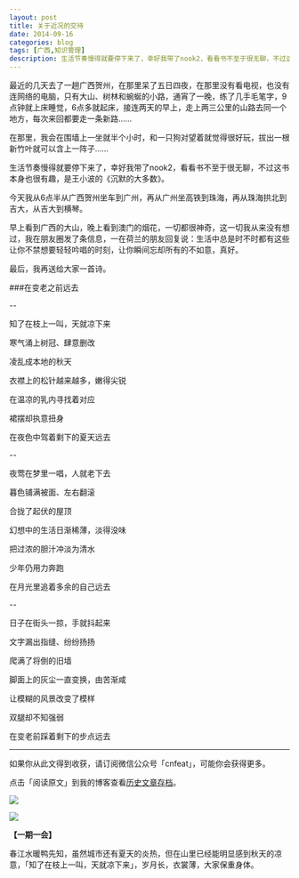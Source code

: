 ```yaml
---
layout: post
title: 关于近况的交待
date: 2014-09-16
categories: blog
tags: [广西,知识管理]
description: 生活节奏慢得就要停下来了，幸好我带了nook2，看看书不至于很无聊，不过这书本身也很有趣，是王小波的《沉默的大多数》。
---
```



最近的几天去了一趟广西贺州，在那里呆了五日四夜，在那里没有看电视，也没有连网络的电脑，只有大山、树林和蜿蜒的小路，通宵了一晚，练了几手毛笔字，9点钟就上床睡觉，6点多就起床，接连两天的早上，走上两三公里的山路去同一个地方，每次来回都要走一条新路……

在那里，我会在围墙上一坐就半个小时，和一只狗对望着就觉得很好玩，拔出一根新竹叶就可以含上一阵子……

生活节奏慢得就要停下来了，幸好我带了nook2，看看书不至于很无聊，不过这书本身也很有趣，是王小波的《沉默的大多数》。

今天我从6点半从广西贺州坐车到广州，再从广州坐高铁到珠海，再从珠海拱北到吉大，从吉大到横琴。

早上看到广西的大山，晚上看到澳门的烟花，一切都很神奇，这一切我从来没有想过，我在朋友圈发了条信息，一在荷兰的朋友回复说：生活中总是时不时都有这些让你不禁想要轻轻吟唱的时刻，让你瞬间忘却所有的不如意，真好。

最后，我再送给大家一首诗。


###在变老之前远去

--
 
知了在枝上一叫，天就凉下来

寒气涌上树冠、肆意删改

凌乱成本地的秋天

衣襟上的松针越来越多，嫩得尖锐

在温凉的乳内寻找着对应

裙摆却执意扭身

在夜色中驾着剩下的夏天远去

--

夜莺在梦里一唱，人就老下去

暮色铺满被面、左右翻滚

合拢了起伏的屋顶

幻想中的生活日渐稀薄，淡得没味

把过浓的胆汁冲淡为清水

少年仍用力奔跑

在月光里追着多余的自己远去

--

日子在街头一掠，手就抖起来

文字漏出指缝、纷纷扬扬

爬满了将倒的旧墙

脚面上的灰尘一直变换，由苦渐咸

让模糊的风景改变了模样

双腿却不知强弱

在变老前踩着剩下的步点远去


----

如果你从此文得到收获，请订阅微信公众号「cnfeat」，可能你会获得更多。

点击「阅读原文」到我的博客查看[历史文章存档](http://xiaoyan.work)。

![](http://cnfeat.qiniudn.com/mHDSX.png)

![](http://cnfeat.qiniudn.com/signitrue-2014-07-11.png)


**【一期一会】**

春江水暖鸭先知，虽然城市还有夏天的炎热，但在山里已经能明显感到秋天的凉意，「知了在枝上一叫，天就凉下来」，岁月长，衣裳薄，大家保重身体。

